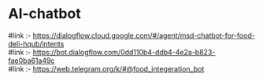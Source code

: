 # AI-chatbot
#link :- https://dialogflow.cloud.google.com/#/agent/msd-chatbot-for-food-deli-hqub/intents
<br>
#link :- https://bot.dialogflow.com/0dd110b4-ddb4-4e2a-b823-fae0ba61a49c
<br>
#link :- https://web.telegram.org/k/#@food_integeration_bot
